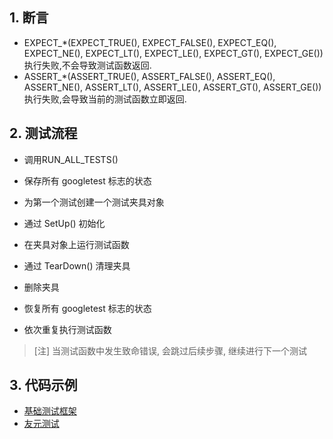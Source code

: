 ## 1. 断言

 - EXPECT_*(EXPECT_TRUE(), EXPECT_FALSE(), EXPECT_EQ(), EXPECT_NE(), EXPECT_LT(), EXPECT_LE(), EXPECT_GT(), EXPECT_GE())
   执行失败,不会导致测试函数返回.
 - ASSERT_*(ASSERT_TRUE(), ASSERT_FALSE(), ASSERT_EQ(), ASSERT_NE(), ASSERT_LT(), ASSERT_LE(), ASSERT_GT(), ASSERT_GE())
   执行失败,会导致当前的测试函数立即返回.

## 2. 测试流程

- 调用RUN_ALL_TESTS()

 - 保存所有 googletest 标志的状态

 - 为第一个测试创建一个测试夹具对象

 - 通过 SetUp() 初始化

 - 在夹具对象上运行测试函数

 - 通过 TearDown() 清理夹具

 - 删除夹具

 - 恢复所有 googletest 标志的状态

 - 依次重复执行测试函数

  > [注] 当测试函数中发生致命错误, 会跳过后续步骤, 继续进行下一个测试

## 3. 代码示例

- [基础测试框架](code/unittest/base)
- [友元测试](code/unittest/friend_test)